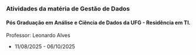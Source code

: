 ### Atividades da matéria de Gestão de Dados
#### Pós Graduação em Análise e Ciência de Dados da UFG -  Residência em TI.
Professor: Leonardo Alves
- 11/08/2025 - 06/10/2025

